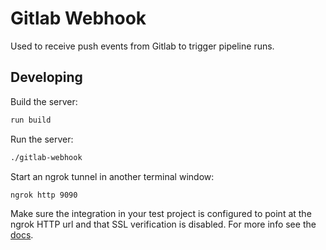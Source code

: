 # Gitlab Webhook

Used to receive push events from Gitlab to trigger pipeline runs.

## Developing

Build the server:

```bash
run build
```

Run the server:

```bash
./gitlab-webhook
```

Start an ngrok tunnel in another terminal window:

```bash
ngrok http 9090
```

Make sure the integration in your test project is configured
to point at the ngrok HTTP url and that SSL verification is
disabled. For more info see the [docs](https://docs.gitlab.com/ee/user/project/integrations/webhooks.html).
